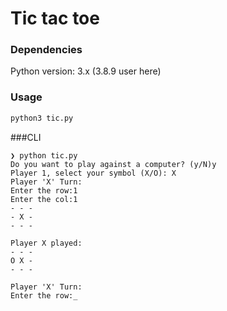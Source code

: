 # Tic tac toe


### Dependencies
Python version: 3.x (3.8.9 user here)

### Usage
```bash
python3 tic.py
```

###CLI
```commandline
❯ python tic.py
Do you want to play against a computer? (y/N)y
Player 1, select your symbol (X/O): X
Player 'X' Turn:
Enter the row:1
Enter the col:1
- - -
- X -
- - -

Player X played: 
- - -
O X -
- - -

Player 'X' Turn:
Enter the row:_
```